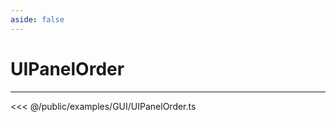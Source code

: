 ```yaml
---
aside: false
---
```


# UIPanelOrder
---
<Demo src="/examples/GUI/UIPanelOrder.ts" :code="false" :height="700"></Demo>

<<< @/public/examples/GUI/UIPanelOrder.ts